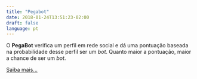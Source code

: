 ```yaml
---
title: "Pegabot"
date: 2018-01-24T13:51:23-02:00
draft: false
language: pt
---
```


O **PegaBot** verifica um perfil em rede social e dá uma pontuação baseada na probabilidade desse perfil ser um _bot_. Quanto maior a pontuação, maior a chance de ser um _bot_.

[Saiba mais...](/faq/)
